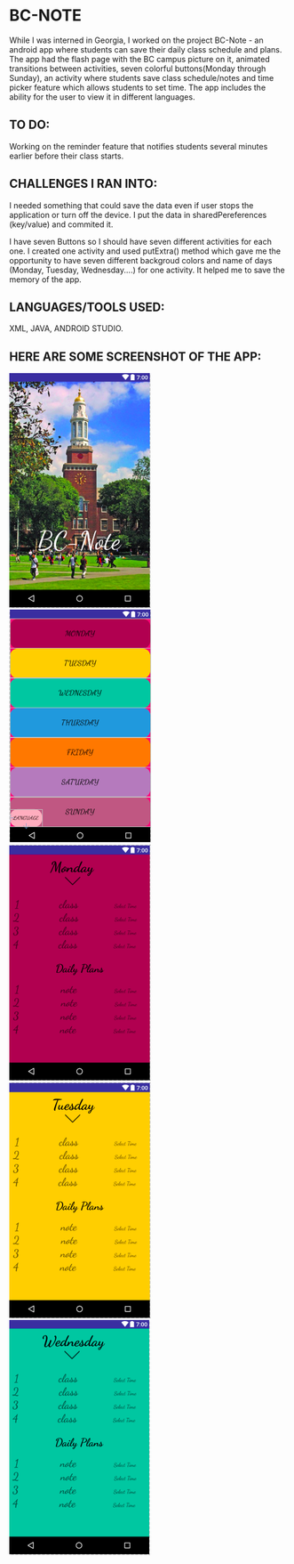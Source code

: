 # **BC-NOTE**
While I was interned in Georgia, I worked on the project BC-Note - an android app where students can save their daily class 
schedule and plans.
The app had the flash page with the BC campus picture on it, animated transitions between activities, seven colorful 
buttons(Monday through Sunday), an activity where students save class schedule/notes and time picker feature which allows 
students to set time. 
The app includes the ability for the user to view it in different languages. 


## TO DO:
Working on the reminder feature that notifies students several minutes earlier before their class starts.
 

 
## CHALLENGES I RAN INTO:
I needed something that could save the data even if user stops the application or turn off the device. I put the data in
sharedPereferences (key/value) and commited it. 

I have seven Buttons so I should have seven different activities for each one. I created one activity and used putExtra()
method which gave me the opportunity to have seven different backgroud colors and name of days (Monday, Tuesday, Wednesday....)
for one activity. It helped me to save the memory of the app. 


 
## LANGUAGES/TOOLS USED:
XML, JAVA, ANDROID STUDIO.

 
## HERE ARE SOME SCREENSHOT OF THE APP:

<img src="flash.png"><img src="main.png"><img src="1.png"><img src="2.png"><img src="3.png">
